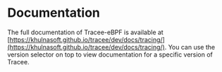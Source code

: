 # Documentation

The full documentation of Tracee-eBPF is available at
[https://khulnasoft.github.io/tracee/dev/docs/tracing/](https://khulnasoft.github.io/tracee/dev/docs/tracing/).
You can use the version selector on top to view documentation for a specific
version of Tracee.
